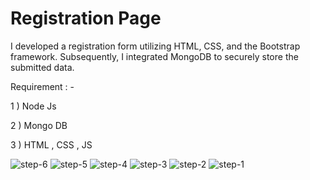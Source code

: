 # Registration Page 

I developed a registration form utilizing HTML, CSS, and the Bootstrap framework. Subsequently, I integrated MongoDB to securely store the submitted data.

Requirement : -

1 ) Node Js

2 ) Mongo DB

3 ) HTML , CSS , JS



![step-6](https://github.com/lgrock007/registration-page/assets/97971628/15a94c9b-720f-49c8-80e2-2002b0500bf4)
![step-5](https://github.com/lgrock007/registration-page/assets/97971628/ab52e394-d205-48f5-93d7-24d2266348f9)
![step-4](https://github.com/lgrock007/registration-page/assets/97971628/53673ebb-01ff-4564-9419-ac62b0910b7c)
![step-3](https://github.com/lgrock007/registration-page/assets/97971628/28e2e9a0-890e-462c-9693-1f29e587d15e)
![step-2](https://github.com/lgrock007/registration-page/assets/97971628/09eb91f8-0f21-4249-aefe-ac32193735c8)
![step-1](https://github.com/lgrock007/registration-page/assets/97971628/392c7d55-3c96-4c04-857f-2669d8b2cd72)
